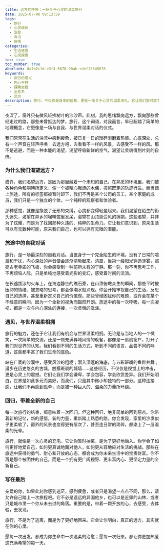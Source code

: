 ```yaml
---
title: 远方的呼唤：一场关于心灵的温柔旅行
date: 2025-07-08 09:13:58
tags:
  - 旅行
  - 心灵成长
  - 治愈
  - 自由
  - 感悟
categories:
  - 生活感悟
  - 心灵探索
toc: true
toc_number: true
abbrlink: 8a7b2c1d-e3f4-5678-90ab-cdef12345678
keywords:
  - 旅行的意义
  - 内心平静
  - 探索自我
  - 治愈系
  - 远方
description: 旅行，不仅仅是身体的位移，更是一场关于心灵的温柔洗礼。它让我们暂时放下生活的重负，去感受世界的广阔与美好，在陌生的风景中，重新找回那个被遗忘的自己。这趟旅程，无关乎目的地，只关乎内心的抵达与蜕变。
---
```


夜深了，窗外只有微风轻拂树叶的沙沙声。此刻，我的思绪飘向远方，飘向那些曾经走过的路，那些未曾抵达的梦。旅行，这个词语，对我而言，早已超越了简单的地理概念，它更像是一场与自我、与世界温柔对话的仪式。

我们常常在生活的洪流中感到疲惫，被日复一日的琐碎消磨着热情。心底深处，总有一个声音在轻声呼唤：去远方吧，去看看不一样的风景，去感受不一样的风。那不是逃避，而是一种本能的渴望，渴望呼吸新鲜的空气，渴望让灵魂得到片刻的自由。

### 为什么我们渴望远方？

或许，我们渴望远方，是因为那里藏着一个未知的自己。在熟悉的环境里，我们被各种角色和期待所定义，像一个被精心雕琢的木偶，按照既定的轨迹行进。而当踏上旅途，所有的标签都被暂时卸下，我们不再是某个公司的员工，某个家庭的成员，我们只是一个独立的个体，一个纯粹的观察者和体验者。

那种感觉，就像是挣脱了无形的束缚，心跳都变得轻盈起来。我们渴望在陌生的街头迷失，渴望在异乡的咖啡馆里发呆，渴望在山顶感受风的拥抱。这些渴望，并非为了炫耀，而是为了找回那种久违的、纯粹的生命力。它让我们意识到，原来生活可以有无数种可能，原来我们自己，也可以拥有无限的潜能。

### 旅途中的自我对话

旅行，是一场最深刻的自我对话。当置身于一个完全陌生的环境，没有了日常的喧嚣和干扰，内心深处的声音便会逐渐清晰起来。清晨，当第一缕阳光穿透薄雾，照亮古老寺庙的飞檐，你会感受到一种前所未有的宁静。那一刻，你不再思考工作，不再烦恼人际，只是单纯地感受着光影的变幻，感受着时间的流淌。

在长途跋涉的火车上，在海边静坐的礁石旁，在山顶俯瞰众生的瞬间，那些平时被压抑的情绪、被忽略的思考，都会像潮水般涌现。你会开始审视自己的生活，反思自己的选择，甚至重新定义自己的价值观。那些曾经困扰你的难题，或许会在某个不经意的瞬间，因为一个全新的视角而豁然开朗。旅途中的每一次呼吸，每一次凝视，都是一次与内心深处的连接，一次灵魂的洗涤。

### 遇见，与世界温柔相拥

旅行的魅力，还在于它让我们有机会与世界温柔相拥。无论是与当地人的一个微笑，一次简单的交流，还是一顿充满异域风情的晚餐，都像是一扇扇窗户，打开了我们对世界的认知。我们看到不同的生活方式，听到不同的语言，品尝不同的味道，这些都丰富了我们生命的底色。

站在广袤的沙漠中，感受风沙的粗粝；潜入深邃的海底，与五彩斑斓的鱼群共舞；漫步在历史悠久的古城，触摸斑驳的城墙……这些经历，不仅仅是视觉上的冲击，更是心灵上的震撼。它们让我们学会谦卑，学会包容，学会欣赏差异。我们开始明白，世界是如此多元而美好，而我们，只是其中微小却独特的一部分。这种连接感，让我们不再感到孤单，而是被一种巨大的、温柔的力量所环绕。

### 回归，带着全新的自己

每一次旅行的结束，都意味着一次回归。但这种回归，绝非简单的回到原点。你带着新的记忆，新的感悟，新的力量，重新踏上熟悉的路。你会发现，家里的沙发似乎更柔软了，窗外的风景也变得更有层次了，甚至连日常的琐碎，都染上了一层温柔的光晕。

旅行，就像是一次心灵的充电。它让你暂时抽离，是为了更好地融入。你学会了如何更好地爱自己，如何更真诚地面对他人，如何更从容地应对生活的挑战。那些在旅途中获得的勇气、耐心和开放的心态，都会成为你未来生活中的宝贵财富。你不再是那个被困住的自己，而是一个拥有更广阔视野、更丰富内心、更坚定力量的全新自己。

### 写在最后

亲爱的你，如果此刻你感到迷茫，感到疲惫，或者只是渴望一点点不同，那么，请允许自己踏上一次旅程吧。它不必是遥远的异国他乡，也可以是近郊的山林，或者只是城市里一个你从未去过的角落。重要的是，带着一颗开放的心，去感受，去体验，去发现。

旅行，不是为了逃离，而是为了更好地回来。它会让你明白，真正的远方，其实就在你的心里。

愿每一次出发，都成为你生命中一次温柔的治愈；愿每一次归来，都让你更加热爱这充满希望的每一天。